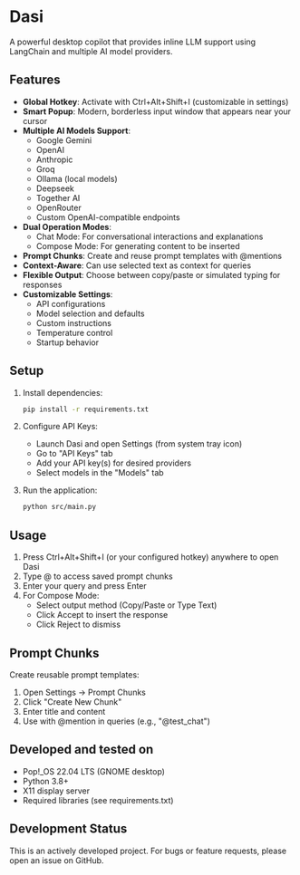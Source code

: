 # Dasi

A powerful desktop copilot that provides inline LLM support using LangChain and multiple AI model providers.

## Features

- **Global Hotkey**: Activate with Ctrl+Alt+Shift+I (customizable in settings)
- **Smart Popup**: Modern, borderless input window that appears near your cursor
- **Multiple AI Models Support**:
  - Google Gemini
  - OpenAI
  - Anthropic
  - Groq
  - Ollama (local models)
  - Deepseek
  - Together AI
  - OpenRouter
  - Custom OpenAI-compatible endpoints
- **Dual Operation Modes**:
  - Chat Mode: For conversational interactions and explanations
  - Compose Mode: For generating content to be inserted
- **Prompt Chunks**: Create and reuse prompt templates with @mentions
- **Context-Aware**: Can use selected text as context for queries
- **Flexible Output**: Choose between copy/paste or simulated typing for responses
- **Customizable Settings**:
  - API configurations
  - Model selection and defaults
  - Custom instructions
  - Temperature control
  - Startup behavior

## Setup

1. Install dependencies:
   ```bash
   pip install -r requirements.txt
   ```

2. Configure API Keys:
   - Launch Dasi and open Settings (from system tray icon)
   - Go to "API Keys" tab
   - Add your API key(s) for desired providers
   - Select models in the "Models" tab

3. Run the application:
   ```bash
   python src/main.py
   ```

## Usage

1. Press Ctrl+Alt+Shift+I (or your configured hotkey) anywhere to open Dasi
2. Type @ to access saved prompt chunks
3. Enter your query and press Enter
4. For Compose Mode:
   - Select output method (Copy/Paste or Type Text)
   - Click Accept to insert the response
   - Click Reject to dismiss

## Prompt Chunks

Create reusable prompt templates:
1. Open Settings → Prompt Chunks
2. Click "Create New Chunk"
3. Enter title and content
4. Use with @mention in queries (e.g., "@test_chat")

## Developed and tested on

- Pop!\_OS 22.04 LTS (GNOME desktop)
- Python 3.8+
- X11 display server
- Required libraries (see requirements.txt)

## Development Status

This is an actively developed project. For bugs or feature requests, please open an issue on GitHub.
